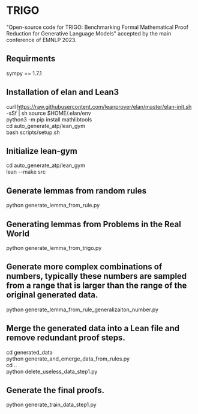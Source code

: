 # TRIGO
"Open-source code for TRIGO: Benchmarking Formal Mathematical Proof Reduction for Generative Language Models" accepted by the main conference of EMNLP 2023.


## Requirments
sympy == 1.7.1

## Installation of elan and Lean3
curl https://raw.githubusercontent.com/leanprover/elan/master/elan-init.sh -sSf | sh
source $HOME/.elan/env  
python3 -m pip install mathlibtools  
cd auto_generate_atp/lean_gym  
bash scripts/setup.sh

## Initialize lean-gym
cd auto_generate_atp/lean_gym  
lean --make src

## Generate lemmas from random rules
python generate_lemma_from_rule.py

## Generating lemmas from Problems in the Real World
python generate_lemma_from_trigo.py

## Generate more complex combinations of numbers, typically these numbers are sampled from a range that is larger than the range of the original generated data.
python generate_lemma_from_rule_generalizaiton_number.py

## Merge the generated data into a Lean file and remove redundant proof steps.
cd generated_data  
python generate_and_emerge_data_from_rules.py  
cd ..  
python delete_useless_data_step1.py

## Generate the final proofs.
python generate_train_data_step1.py


